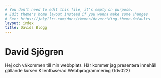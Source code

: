```yaml
---
# You don't need to edit this file, it's empty on purpose.
# Edit theme's home layout instead if you wanna make some changes
# See: https://jekyllrb.com/docs/themes/#overriding-theme-defaults
layout: index
title: Davids Blogg
---
```


# David Sjögren
Hej och välkommen till min webbplats. Här kommer jag presentera innehåll gällande kursen Klientbaserad Webbprogrammering (1dv022)
